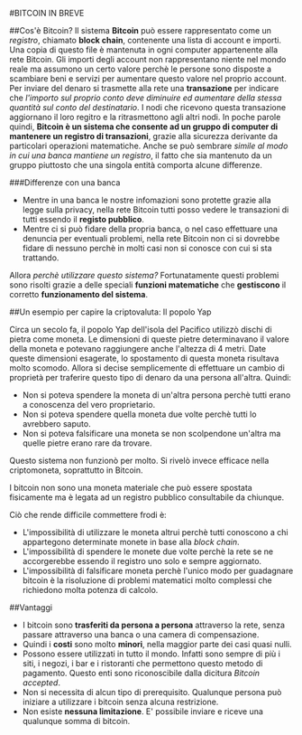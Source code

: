 #BITCOIN IN BREVE

##Cos'è Bitcoin?
Il sistema __Bitcoin__ può essere rappresentato come un _registro_, chiamato __block chain__, contenente una lista di account e importi. Una copia di questo file è mantenuta in ogni computer appartenente alla rete Bitcoin.
Gli importi degli account non rappresentano niente nel mondo reale ma assumono un certo valore perchè le persone sono disposte a scambiare beni e servizi per aumentare questo valore nel proprio account.
Per inviare del denaro si trasmette alla rete una __transazione__ per indicare che _l'importo sul proprio conto deve diminuire ed aumentare della stessa quantità sul conto del destinatario_. I nodi che ricevono questa transazione aggiornano il loro regitro e la ritrasmettono agli altri nodi.
In poche parole quindi, __Bitcoin è un sistema che consente ad un gruppo di computer di mantenere un registro di transazioni__, grazie alla sicurezza derivante da particolari operazioni matematiche.
Anche se può sembrare _simile al modo in cui una banca mantiene un registro_, il fatto che sia mantenuto da un gruppo piuttosto che una singola entità comporta alcune differenze.

###Differenze con una banca
- Mentre in una banca le nostre infomazioni sono protette grazie alla legge sulla privacy, nella rete Bitcoin tutti posso vedere le transazioni di tutti essendo il __registo pubblico__.
- Mentre ci si può fidare della propria banca, o nel caso effettuare una denuncia per eventuali problemi, nella rete Bitcoin non ci si dovrebbe fidare di nessuno perchè in molti casi non si conosce con cui si sta trattando.

Allora _perchè utilizzare questo sistema?_
Fortunatamente questi problemi sono risolti grazie a delle speciali __funzioni matematiche__ che __gestiscono__ il corretto __funzionamento del sistema__.


##Un esempio per capire la criptovaluta: Il popolo Yap

Circa un secolo fa, il popolo Yap dell'isola del Pacifico utilizzò dischi di pietra come moneta. Le dimensioni di queste pietre determinavano il valore della moneta e potevano raggiungere anche l'altezza di 4 metri.
Date queste dimensioni esagerate, lo spostamento di questa moneta risultava molto scomodo. Allora si decise semplicemente di effettuare un cambio di proprietà per traferire questo tipo di denaro da una persona all'altra.
Quindi:
- Non si poteva spendere la moneta di un'altra persona perchè tutti erano a conoscenza del vero proprietario.
- Non si poteva spendere quella moneta due volte perchè tutti lo avrebbero saputo.
- Non si poteva falsificare una moneta se non scolpendone un'altra ma quelle pietre erano rare da trovare.

Questo sistema non funzionò per molto. Si rivelò invece efficace nella criptomoneta, soprattutto in Bitcoin.

I bitcoin non sono una moneta materiale che può essere spostata fisicamente ma è legata ad un registro pubblico consultabile da chiunque.

Ciò che rende difficile commettere frodi è:
- L'impossibilità di utilizzare le moneta altrui perchè tutti conoscono a chi appartegono determinate monete in base alla _block chain_.
- L'impossibilità di spendere le monete due volte perchè la rete se ne accorgerebbe essendo il registro uno solo e sempre aggiornato.
- L'impossibilità di falsificare moneta perchè l'unico modo per guadagnare bitcoin è la risoluzione di problemi matematici molto complessi che richiedono molta potenza di calcolo.

##Vantaggi

- I bitcoin sono __trasferiti da persona a persona__ attraverso la rete, senza passare attraverso una banca o una camera di compensazione.
- Quindi i __costi__ sono molto __minori__, nella maggior parte dei casi quasi nulli.
- Possono essere utilizzati in tutto il mondo. Infatti sono sempre di più i siti, i negozi, i bar e i ristoranti che permettono questo metodo di pagamento. Questo enti sono riconoscibile dalla dicitura _Bitcoin accepted_.
- Non si necessita di alcun tipo di prerequisito.  Qualunque persona può iniziare a utilizzare i bitcoin senza alcuna restrizione.
- Non esiste __nessuna limitazione__. E' possibile inviare e riceve una qualunque somma di bitcoin.





